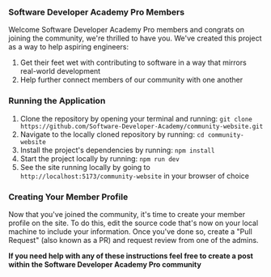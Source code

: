 ### Software Developer Academy Pro Members
Welcome Software Developer Academy Pro members and congrats on joining the community, we're thrilled to have you.
We've created this project as a way to help aspiring engineers:
1. Get their feet wet with contributing to software in a way that mirrors real-world development
2. Help further connect members of our community with one another

### Running the Application
1. Clone the repository by opening your terminal and running: `git clone https://github.com/Software-Developer-Academy/community-website.git`
2. Navigate to the locally cloned repository by running: `cd community-website`
3. Install the project's dependencies by running: `npm install`
4. Start the project locally by running: `npm run dev`
5. See the site running locally by going to `http://localhost:5173/community-website` in your browser of choice

### Creating Your Member Profile
Now that you've joined the community, it's time to create your member profile on the site. To do this, edit the source code that's now
on your local machine to include your information. Once you've done so, create a "Pull Request" (also known as a PR) and request review
from one of the admins.

**If you need help with any of these instructions feel free to create a post within the Software Developer Academy Pro community**

